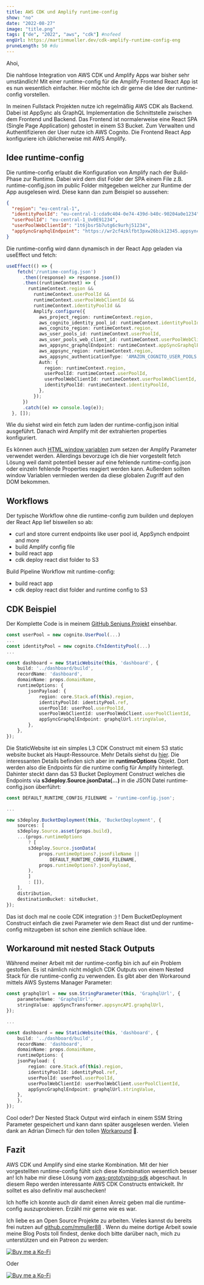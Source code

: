 ```yaml
---
title: AWS CDK und Amplify runtime-config
show: "no"
date: "2022-08-27"
image: "title.png"
tags: ["de", "2022", "aws", "cdk"] #nofeed
engUrl: https://martinmueller.dev/cdk-amplify-runtime-config-eng
pruneLength: 50 #du
---
```


Ahoi,

Die nahtlose Integration von AWS CDK und Amplify Apps war bisher sehr umständlich! Mit einer runtime-config für die Amplify Frontend React App ist es nun wesentlich einfacher. Hier möchte ich dir gerne die Idee der runtime-config vorstellen.

In meinen Fullstack Projekten nutze ich regelmäßig AWS CDK als Backend. Dabei ist AppSync als GraphQL Implementation die Schnittstelle zwischen dem Frontend und Backend. Das Frontend ist normalerweise eine React SPA (Single Page Application) gehostet in einem S3 Bucket. Zum Verwalten und Authentifizieren der User nutze ich AWS Cognito. Die Frontend React App konfiguriere ich üblicherweise mit AWS Amplify.

## Idee runtime-config

Die runtime-config erlaubt die Konfiguration von Amplify nach der Build-Phase zur Runtime. Dabei wird dem dist Folder der SPA einem File z.B. runtime-config.json im public Folder mitgegeben welcher zur Runtime der App ausgelesen wird. Diese kann dan zum Beispiel so aussehen:

```json
{
  "region": "eu-central-1",
  "identityPoolId": "eu-central-1:cda9c404-0e74-439d-b40c-90204a0e1234",
  "userPoolId": "eu-central-1_Uv0E91234",
  "userPoolWebClientId": "1t6jbsr5b7utg6c9urhj51234",
  "appSyncGraphqlEndpoint": "https://wr2cf4zklfbt3pxw26bik12345.appsync-api.eu-central-1.amazonaws.com/graphql"
}
```

Die runtime-config wird dann dynamisch in der React App geladen via useEffect und fetch:

```ts
useEffect(() => {
    fetch('/runtime-config.json')
      .then((response) => response.json())
      .then((runtimeContext) => {
        runtimeContext.region &&
          runtimeContext.userPoolId &&
          runtimeContext.userPoolWebClientId &&
          runtimeContext.identityPoolId &&
          Amplify.configure({
            aws_project_region: runtimeContext.region,
            aws_cognito_identity_pool_id: runtimeContext.identityPoolId,
            aws_cognito_region: runtimeContext.region,
            aws_user_pools_id: runtimeContext.userPoolId,
            aws_user_pools_web_client_id: runtimeContext.userPoolWebClientId,
            aws_appsync_graphqlEndpoint: runtimeContext.appSyncGraphqlEndpoint,
            aws_appsync_region: runtimeContext.region,
            aws_appsync_authenticationType: 'AMAZON_COGNITO_USER_POOLS',
            Auth: {
              region: runtimeContext.region,
              userPoolId: runtimeContext.userPoolId,
              userPoolWebClientId: runtimeContext.userPoolWebClientId,
              identityPoolId: runtimeContext.identityPoolId,
            },
          });
      })
      .catch((e) => console.log(e));
  }, []);
```

Wie du siehst wird ein fetch zum laden der runtime-config.json initial ausgeführt. Danach wird Amplify mit der extrahierten properties konfiguriert.

Es können auch [HTML window variablen](https://developer.mozilla.org/en-US/docs/Web/API/Window) zum setzen der Amplify Parameter verwendet werden. Allerdings bevorzuge ich die hier vorgestellt fetch Lösung weil damit potentiell besser auf eine fehlende runtime-config.json oder einzeln fehlende Properties reagiert werden kann. Außerdem sollten window Variablen vermieden werden da diese globalen Zugriff auf den DOM bekommen.

## Workflows

Der typische Workflow ohne die runtime-config zum builden und deployen der React App lief bisweilen so ab:

* curl and store current endpoints like user pool id, AppSynch endpoint and more
* build Amplify config file
* build react app
* cdk deploy react dist folder to S3

Build Pipeline Workflow mit runtime-config:

* build react app
* cdk deploy react dist folder and runtime config to S3

## CDK Beispiel

Der Komplette Code is in meinem [GitHub Senjuns Projekt](https://github.com/senjuns/senjuns/blob/main/backend/src/dashboard-stack.ts) einsehbar.

```ts
const userPool = new cognito.UserPool(...)
...
const identityPool = new cognito.CfnIdentityPool(...)
...

const dashboard = new StaticWebsite(this, 'dashboard', {
    build: '../dashboard/build',
    recordName: 'dashboard',
    domainName: props.domainName,
    runtimeOptions: {
        jsonPayload: {
            region: core.Stack.of(this).region,
            identityPoolId: identityPool.ref,
            userPoolId: userPool.userPoolId,
            userPoolWebClientId: userPoolWebClient.userPoolClientId,
            appSyncGraphqlEndpoint: graphqlUrl.stringValue,
        },
    },
});
```

Die StaticWebsite ist ein simples L3 CDK Construct mit einem S3 static website bucket als Haupt-Ressource. Mehr Details siehst du [hier](https://github.com/senjuns/senjuns/blob/main/backend/src/construcs/static-website.ts). Die interessanten Details befinden sich aber im **runtimeOptions** Objekt. Dort werden also die Endpoints für die runtime config für Amplify hinterlegt. Dahinter steckt dann das S3 Bucket Deployment Construct welches die Endpoints via **s3deploy.Source.jsonData(...)** in die JSON Datei runtime-config.json überführt:

```ts
const DEFAULT_RUNTIME_CONFIG_FILENAME = 'runtime-config.json';

...

new s3deploy.BucketDeployment(this, 'BucketDeployment', {
    sources: [
    s3deploy.Source.asset(props.build),
    ...(props.runtimeOptions
        ? [
        s3deploy.Source.jsonData(
            props.runtimeOptions?.jsonFileName ||
                DEFAULT_RUNTIME_CONFIG_FILENAME,
            props.runtimeOptions?.jsonPayload,
        ),
        ]
        : []),
    ],
    distribution,
    destinationBucket: siteBucket,
});
```

Das ist doch mal ne coole CDK integration :) ! Dem BucketDeployment Construct einfach die zwei Parameter wie dem React dist und der runtime-config mitzugeben ist schon eine ziemlich schlaue Idee.

## Workaround mit nested Stack Outputs

Während meiner Arbeit mit der runtime-config bin ich auf ein Problem gestoßen. Es ist nämlich nicht möglich CDK Outputs von einem Nested Stack für die runtime-config zu verwenden. Es gibt aber den Workaround mittels AWS Systems Manager Parameter:

```ts
const graphqlUrl = new ssm.StringParameter(this, 'GraphqlUrl', {
    parameterName: 'GraphqlUrl',
    stringValue: appSyncTransformer.appsyncAPI.graphqlUrl,
});

...

const dashboard = new StaticWebsite(this, 'dashboard', {
    build: '../dashboard/build',
    recordName: 'dashboard',
    domainName: props.domainName,
    runtimeOptions: {
    jsonPayload: {
        region: core.Stack.of(this).region,
        identityPoolId: identityPool.ref,
        userPoolId: userPool.userPoolId,
        userPoolWebClientId: userPoolWebClient.userPoolClientId,
        appSyncGraphqlEndpoint: graphqlUrl.stringValue,
    },
    },
});
```

Cool oder? Der Nested Stack Output wird einfach in einem SSM String Parameter gespeichert und kann dann später ausgelesen werden. Vielen dank an Adrian Dimech für den tollen [Workaround](https://github.com/aws/aws-prototyping-sdk/issues/84) 🙏.

## Fazit

AWS CDK und Amplify sind eine starke Kombination. Mit der hier vorgestellten runtime-config fühlt sich diese Kombination wesentlich besser an! Ich habe mir diese Lösung vom [aws-prototyping-sdk](https://github.com/aws/aws-prototyping-sdk) abgeschaut. In diesem Repo werden interessante AWS CDK Constructs entwickelt. Ihr solltet es also definitiv mal auschecken!

Ich hoffe ich konnte auch dir damit einen Anreiz geben mal die runtime-config auszuprobieren. Erzähl mir gerne wie es war.

Ich liebe es an Open Source Projekte zu arbeiten. Vieles kannst du bereits frei nutzen auf [github.com/mmuller88](https://github.com/mmuller88) . Wenn du meine dortige Arbeit sowie meine Blog Posts toll findest, denke doch bitte darüber nach, mich zu unterstützen und ein Patreon zu werden:

[![Buy me a Ko-Fi](https://storage.ko-fi.com/cdn/useruploads/png_d554a01f-60f0-4969-94d1-7b69f3e28c2fcover.jpg?v=69a332f2-b808-4369-8ba3-dae0d1100dd4)](https://ko-fi.com/T6T1BR59W)

Oder

[![Buy me a Ko-Fi](https://theastrologypodcast.com/wp-content/uploads/2015/06/become-my-patron-05.jpg)](https://www.patreon.com/bePatron?u=29010217)
